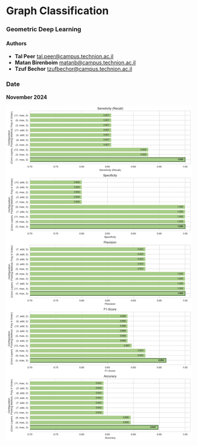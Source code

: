 # Graph Classification
### Geometric Deep Learning 

#### Authors
- **Tal Peer** tal.peer@campus.technion.ac.il
- **Matan Birenboim** matanb@campus.technion.ac.il
- **Tzuf Bechor** tzufbechor@campus.technion.ac.il


### Date
**November 2024**


![](img/metrics.png)
